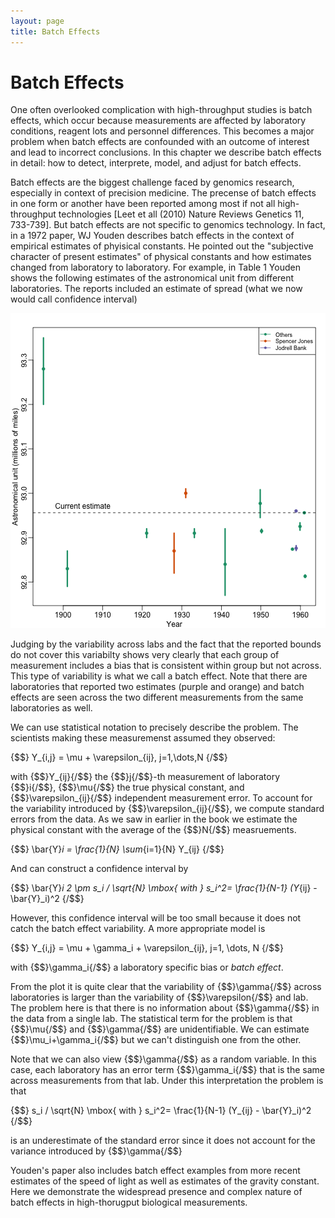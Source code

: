 ```yaml
---
layout: page
title: Batch Effects
---
```




# Batch Effects

One often overlooked complication with high-throughput studies is batch effects, which occur because measurements are affected by laboratory conditions, reagent lots and personnel differences. This becomes a major problem when batch effects are confounded with an outcome of interest and lead to incorrect conclusions. In this chapter we describe batch effects in detail: how to detect, interprete, model, and adjust for batch effects.

Batch effects are the biggest challenge faced by genomics research, especially in context of precision medicine. The precense of batch effects in one form or another have been reported among most if not all high-throughput technologies [Leet et all (2010) Nature Reviews Genetics 11, 733-739]. But batch effects are not specific to genomics technology. In fact, in a 1972 paper, WJ Youden describes batch effects in the context of empirical estimates of phyisical constants. He pointed out the "subjective character of present estimates" of physical constants and how estimates changed from laboratory to laboratory. For example, in Table 1 Youden shows the following estimates of the astronomical unit from different laboratories. The reports included an estimate of spread (what we now would call confidence interval)

![plot of chunk unnamed-chunk-1](images/intro_to_batch_effects-unnamed-chunk-1-1.png) 

Judging by the variability across labs and the fact that the reported bounds do not cover this variabilty shows very clearly that each group of measurement includes a bias that is consistent within group but not across. This type of variability is what we call a batch effect. Note that there are laboratories that reported two estimates (purple and orange) and batch effects are seen across the two different measurements from the same laboratories as well. 


We can use statistical notation to precisely describe the problem. The scientists making these measuremenst assumed they observed:

{$$}
Y_{i,j} = 
\mu + \varepsilon_{ij}, j=1,\dots,N
{/$$}

with {$$}Y_{ij}{/$$} the {$$}j{/$$}-th measurement of laboratory {$$}i{/$$}, {$$}\mu{/$$} the true physical constant, and {$$}\varepsilon_{ij}{/$$} independent measurement error. To account for the variability introduced by {$$}\varepsilon_{ij}{/$$}, we compute standard errors from the data. As we saw in earlier in the book we estimate the physical constant with the average of the {$$}N{/$$} measruements. 

{$$}
\bar{Y}_i = 
\frac{1}{N} \sum_{i=1}{N} Y_{ij}
{/$$}

And can construct a confidence interval by

{$$}
\bar{Y}_i 
2 \pm s_i / \sqrt{N} \mbox{ with }
s_i^2= 
\frac{1}{N-1} (Y_{ij} - 
\bar{Y}_i)^2
{/$$}

However, this confidence interval will be too small because it does not catch the batch effect variability. A more appropriate model is

{$$}
Y_{i,j} = \mu +
\gamma_i + \varepsilon_{ij}, j=1, \dots, N
{/$$}

with {$$}\gamma_i{/$$} a laboratory specific bias or _batch effect_. 

From the plot it is quite clear that the variability of {$$}\gamma{/$$} across laboratories is larger than the variability of {$$}\varepsilon{/$$} and lab. The problem here is that there is no information about {$$}\gamma{/$$} in the data from a single lab. The statistical term for the problem is that {$$}\mu{/$$} and {$$}\gamma{/$$} are unidentifiable. We can estimate {$$}\mu_i+\gamma_i{/$$} but we can't distinguish one from the other.

Note that we can also view {$$}\gamma{/$$} as a random variable. In this case, each laboratory has an error term {$$}\gamma_i{/$$} that is the same across measurements from that lab. Under this interpretation the problem is that 

{$$}
 s_i / \sqrt{N} \mbox{ with } 
 s_i^2= 
\frac{1}{N-1} (Y_{ij} - 
\bar{Y}_i)^2
{/$$}

is an underestimate of the standard error since it does not account for the variance introduced by {$$}\gamma{/$$}

Youden's paper also includes batch effect examples from more recent estimates of the speed of light as well as estimates of the gravity constant. Here we demonstrate the widespread presence and complex nature of batch effects in high-thorugput biological measurements. 












